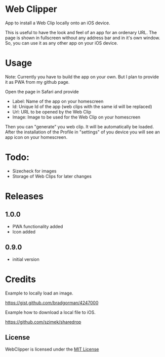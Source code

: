 # Web Clipper

App to install a Web Clip locally onto an iOS device.

This is useful to have the look and feel of an app for an ordenary URL. The page
is shown in fullscreen without any address bar and in it's own window. So, you
can use it as any other app on your iOS device.

# Usage

Note: Currently you have to build the app on your own. But I plan to provide it
as PWA from my github page.

Open the page in Safari and provide
* Label: Name of the app on your homescreen
* Id: Unique Id of the app (web clips with the same id will be replaced)
* Url: URL to be opened by the Web Clip
* Image: Image to be used for the Web Clip on your homescreen

Then you can "generate" you web clip. It will be automatically be loaded.
After the installation of the Profile in "settings" of you device you
will see an app icon on your homescreen.

# Todo:

* Sizecheck for images
* Storage of Web Clips for later changes

# Releases

## 1.0.0

* PWA functionality added
* Icon added

## 0.9.0

* initial version
  
# Credits

Example to locally load an image.

https://gist.github.com/bradgorman/4247000

Example how to download a local file to iOS.

https://github.com/szimek/sharedrop

## License

WebClipper is licensed under the [MIT License](https://tldrlegal.com/l/mit)
